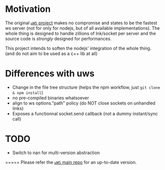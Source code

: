 
# Motivation
The original [`µWS` project](https://github.com/alexhultman/uWebSockets) makes no compromise and states to be the fastest ws server (not for only for nodejs, but of all available implementations). The whole thing is designed to handle zillions of lnk/socket per server and the source code is _strongly_ designed for performances.

This project intends to soften the nodejs' integration of the whole thing. (and do not aim to be used as a c++ lib at all)


# Differences with uws
* Change in the file tree structure (helps the npm workflow, just `git clone & npm install`)
* no pre-compiled binaries whatsoever
* align to ws options."path" policy (do NOT close sockets on unhandled links)
* Exposes a functionnal socket.send callback (not a dummy instant/sync call)


# TODO
* Switch to nan for multi-version abstraction


=====
Please refer the [`µWS` main repo](https://github.com/alexhultman/uWebSockets)  for an up-to-date version.
